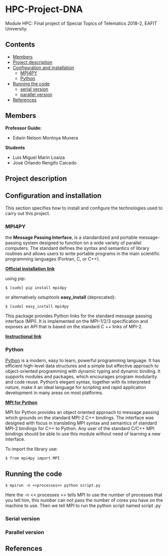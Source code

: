 # HPC-Project-DNA
Module HPC: Final project of Special Topics of Telematics 2018-2, EAFIT University.

## Contents

- [Members](#Members)
- [Project description](#Project-description)
- [Configuration and installation](#Configuration-and-installation)
	- [MPI4PY](#MPI4PY)
	- [Python](#Python)
- [Running the code](#Running-the-code)
	- [serial version](#serial-version)
	- [parallel version](#parallel-version)
- [References](#References)

## Members

**Professor Guide:**
- Edwin Nelson Montoya Munera

**Students**
- Luis Miguel Marín Loaiza
- José Orlando Rengifo Caicedo

## Project description

## Configuration and installation

This section specifies how to install and configure the technologies used to carry out this project.

### MPI4PY

the **Message Passing Interface**, is a standardized and portable message-passing system designed to function on a wide variety of parallel computers. The standard defines the syntax and semantics of library routines and allows users to write portable programs in the main scientific programming languages (Fortran, C, or C++).

[**Official installation link**](https://pypi.org/project/mpi4py/)

using pip:
~~~
$ [sudo] pip install mpi4py
~~~

or alternatively _setuptools_  **easy_install** (deprecated):
~~~
$ [sudo] easy_install mpi4py
~~~

This package provides Python links for the standard message passing interface (MPI). It is implemented on the MPI-1/2/3 specification and exposes an API that is based on the standard C ++ links of MPI-2.




[**Instructional link**](https://rabernat.github.io/research_computing/parallel-programming-with-mpi-for-python.html)

### Python

[Python](https://www.python.org/) is a modern, easy to learn, powerful programming language. It has efficient high-level data structures and a simple but effective approach to object-oriented programming with dynamic typing and dynamic binding. It supports modules and packages, which encourages program modularity and code reuse. Python’s elegant syntax, together with its interpreted nature, make it an ideal language for scripting and rapid application development in many areas on most platforms.

[**MPI for Python**](https://mpi4py.readthedocs.io/en/stable/)

MPI for Python provides an object oriented approach to message passing which grounds on the standard MPI-2 C++ bindings. The interface was designed with focus in translating MPI syntax and semantics of standard MPI-2 bindings for C++ to Python. Any user of the standard C/C++ MPI bindings should be able to use this module without need of learning a new interface.

To import the library use:
~~~
$ from mpi4py import MPI
~~~

## Running the code

~~~
$ mpirun -n <<processes>> python script.py
~~~

Here the -n << processes >> tells MPI to use the number of processes that you tell him, this number can not pass the number of cores you have on the machine to use. Then we tell MPI to run the python script named script .py

### Serial version
### Parallel version

## References
<!--stackedit_data:
eyJoaXN0b3J5IjpbLTg3ODY5NDI3MCw0MjQ1NjA3MSwxMzMyNT
A2NDk5LC0xNDQ5MTY3NDM5LC0xODM0MTg3MjksLTE5OTI2MjY1
NSwtMTQyODEzMzcxMCwyMDM1OTQzNDM2LC05NzY5MzY5OTgsLT
gwNzc4MzUsLTE0NzMzOTIwMCwtMTgyMDA0NTgxMiwtOTM0Njg2
MDI1LC0yNjA0NzIzODAsLTkxOTc5MTc2OCwxMDE1ODgzMjA1XX
0=
-->